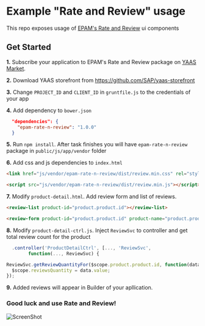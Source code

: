 # Example "Rate and Review" usage

This repo exposes usage of [EPAM's Rate and Review](https://github.com/Yevhenii-Melnyk/epam-rate-n-review) ui components

## Get Started

**1.** Subscribe your application to EPAM's Rate and Review package on [YAAS Market](https://market.yaas.io/commercial/).

**2.** Download YAAS storefront from https://github.com/SAP/yaas-storefront

**3.** Change `PROJECT_ID` and `CLIENT_ID` in `gruntfile.js` to the credentials of your app

**4.** Add dependency to `bower.json`
```json
  "dependencies": {
    "epam-rate-n-review": "1.0.0"
  } 
```

**5.** Run `npm install`. After task finishes you will have `epam-rate-n-review` package in `public/js/app/vendor` folder

**6.** Add css and js dependencies to `index.html`

```html
<link href="js/vendor/epam-rate-n-review/dist/review.min.css" rel="stylesheet">
```
```html
<script src="js/vendor/epam-rate-n-review/dist/review.min.js"></script>
```

**7.** Modify `product-detail.html`. Add review form and list of reviews.

```html
<review-list product-id="product.product.id"></review-list>
```
```html
<review-form product-id="product.product.id" product-name="product.product.name"/>
```

**8.** Modify `product-detail-ctrl.js`. Inject `ReviewSvc` to controller and get total review count for the product

```js
  .controller('ProductDetailCtrl', [..., 'ReviewSvc',
        function(..., ReviewSvc) {
```
```js
ReviewSvc.getReviewQuantityFor($scope.product.product.id, function(data) {
  $scope.reviewsQuantity = data.value;
});
```

**9.** Added reviews will appear in Builder of your apllication.

### Good luck and use Rate and Review!

![ScreenShot](https://raw.github.com/Yevhenii-Melnyk/example-epam-rate-n-review/master/images/rate-review-directives.png)
